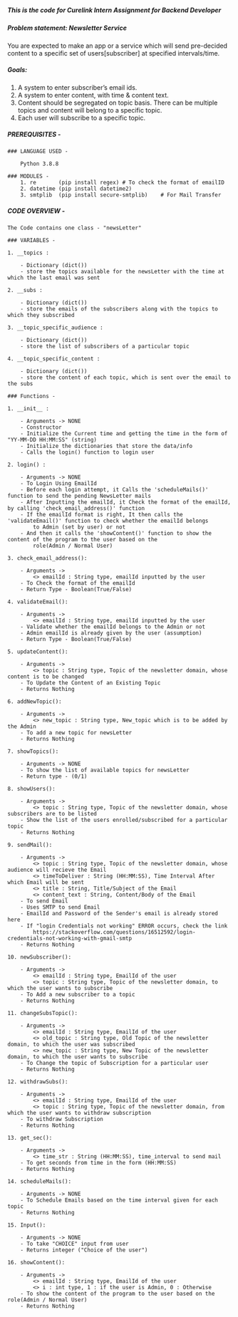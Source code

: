 #####	This is the code for Curelink Intern Assignment for Backend Developer	#####

#####	Problem statement: Newsletter Service

You are expected to make an app or a service which will send pre-decided content to a specific set of users[subscriber] at specified intervals/time. 

#####	Goals:
	
1. A system to enter subscriber’s email ids. 
2. A system to enter content, with time & content text. 
3. Content should be segregated on topic basis. There can be multiple topics and content will belong to a specific topic. 
4. Each user will subscribe to a specific topic. 

##### PREREQUISITES - 
	
	### LANGUAGE USED - 
		
		Python 3.8.8

	### MODULES - 
		1. re		(pip install regex)	# To check the format of emailID
		2. datetime	(pip install datetime2)	
		3. smtplib	(pip install secure-smtplib)	# For Mail Transfer


##### CODE OVERVIEW - 

	The Code contains one class - "newsLetter"

	### VARIABLES - 
	
	1. __topics : 
		
		- Dictionary (dict())
		- store the topics available for the newsLetter with the time at which the last email was sent
	
	2. __subs :
		
		- Dictionary (dict())
		- store the emails of the subscribers along with the topics to which they subscribed	

	3. __topic_specific_audience :

   		- Dictionary (dict())
		- store the list of subscribers of a particular topic

	4. __topic_specific_content :

		- Dictionary (dict())
		- store the content of each topic, which is sent over the email to the subs

	### Functions -
	
	1. __init__ :
			
		- Arguments -> NONE
		- Constructor
		- Initialize the Current time and getting the time in the form of "YY-MM-DD HH:MM:SS" (string)
		- Initialize the dictionaries that store the data/info
		- Calls the login() function to login user

	2. login() : 

		- Arguments -> NONE
		- To Login Using EmailId
		- Before each login attempt, it Calls the 'scheduleMails()' function to send the pending NewsLetter mails
		- After Inputting the emailId, it Check the format of the emailId, by calling 'check_email_address()' function
		- If the emailId format is right, It then calls the 'validateEmail()' function to check whether the emailId belongs
			to Admin (set by user) or not
		- And then it calls the 'showContent()' function to show the content of the program to the user based on the
			role(Admin / Normal User)

	3. check_email_address():
  
		- Arguments ->
			<> emailId : String type, emailId inputted by the user
		- To Check the format of the emailId
		- Return Type - Boolean(True/False)
		
	4. validateEmail():
	
		- Arguments ->
			<> emailId : String type, emailId inputted by the user
		- Validate whether the emailId belongs to the Admin or not
		- Admin emailId is already given by the user (assumption) 
		- Return Type - Boolean(True/False)
		
	5. updateContent():
		
		- Arguments ->
			<> topic : String type, Topic of the newsletter domain, whose content is to be changed
		- To Update the Content of an Existing Topic
		- Returns Nothing

	6. addNewTopic():
		
		- Arguments ->
			<> new_topic : String type, New_topic which is to be added by the Admin
		- To add a new topic for newsLetter
		- Returns Nothing

	7. showTopics():
		
		- Arguments -> NONE
		- To show the list of available topics for newsLetter
		- Return type - (0/1)

	8. showUsers():

		- Arguments ->
			<> topic : String type, Topic of the newsletter domain, whose subscribers are to be listed
		- Show the list of the users enrolled/subscribed for a particular topic
		- Returns Nothing

	9. sendMail():

		- Arguments ->
			<> topic : String type, Topic of the newsletter domain, whose audience will recieve the Email
			<> timeToDeliver : String (HH:MM:SS), Time Interval After which Email will be sent
			<> title : String, Title/Subject of the Email
			<> content_text : String, Content/Body of the Email
		- To send Email
		- Uses SMTP to send Email
		- EmailId and Password of the Sender's email is already stored here
		- If "login Credentials not working" ERROR occurs, check the link 
			https://stackoverflow.com/questions/16512592/login-credentials-not-working-with-gmail-smtp
		- Returns Nothing

	10. newSubscriber():

		- Arguments ->
			<> emailId : String type, EmailId of the user
			<> topic : String type, Topic of the newsletter domain, to which the user wants to subscribe
		- To Add a new subscriber to a topic
		- Returns Nothing

	11. changeSubsTopic():

		- Arguments ->
			<> emailId : String type, EmailId of the user
			<> old_topic : String type, Old Topic of the newsletter domain, to which the user was subscribed
			<> new_topic : String type, New Topic of the newsletter domain, to which the user wants to subscribe
		- To Change the topic of Subscription for a particular user
		- Returns Nothing

	12. withdrawSubs():
		
		- Arguments ->
			<> emailId : String type, EmailId of the user
			<> topic : String type, Topic of the newsletter domain, from which the user wants to withdraw subscription
		- To withdraw Subscription
		- Returns Nothing

	13. get_sec():

		- Arguments ->
			<> time_str : String (HH:MM:SS), time_interval to send mail
		- To get seconds from time in the form (HH:MM:SS)
		- Returns Nothing

	14. scheduleMails():

		- Arguments -> NONE
		- To Schedule Emails based on the time interval given for each topic
		- Returns Nothing

	15. Input():
		
	 	- Arguments -> NONE
		- To take "CHOICE" input from user
		- Returns integer ("Choice of the user")

	16. showContent():
	
		- Arguments ->
			<> emailId : String type, EmailId of the user
			<> i : int type, 1 : if the user is Admin, 0 : Otherwise
		- To show the content of the program to the user based on the role(Admin / Normal User)
		- Returns Nothing



		

		

			
		
					
		



